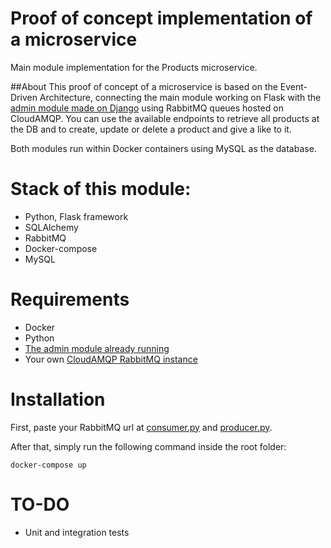 # Proof of concept implementation of a microservice

Main module implementation for the Products microservice.

##About
This proof of concept of a microservice is based on the Event-Driven Architecture,
connecting the main module working on Flask 
with the [admin module made on Django](https://github.com/exequielmoneva/products-admin-and-DB) using RabbitMQ queues hosted on CloudAMQP.
You can use the available endpoints to retrieve all products at the DB and to create, update or delete a product and give a like to it.


Both modules run within Docker containers using MySQL as the database.

# Stack of this module:
- Python, Flask framework
- SQLAlchemy
- RabbitMQ
- Docker-compose
- MySQL

# Requirements
- Docker
- Python
- [The admin module already running](https://github.com/exequielmoneva/products-admin-and-DB)
- Your own [CloudAMQP RabbitMQ instance](https://www.cloudamqp.com/)
# Installation 
First, paste your RabbitMQ url at [consumer.py](consumer.py) and [producer.py](producer.py).

After that, simply run the following command inside the root folder:

```
docker-compose up
```

# TO-DO
- Unit and integration tests